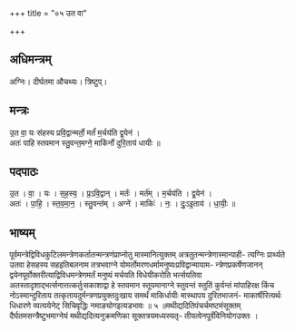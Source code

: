 +++
title = "०५ उत वा"

+++
## अधिमन्त्रम्
अग्निः। दीर्घतमा औचथ्यः। त्रिष्टुप्।

## मन्त्रः
उ॒त वा॒ यः स॑हस्य प्रवि॒द्वान्मर्तो॒ मर्तं॑ म॒र्चय॑ति द्व॒येन॑ ।  
अतः॑ पाहि स्तवमान स्तु॒वन्त॒मग्ने॒ माकि॑र्नो दुरि॒ताय॑ धायीः ॥

## पदपाठः
उ॒त । वा॒ । यः । स॒ह॒स्य॒ । प्र॒ऽवि॒द्वान् । मर्तः॑ । मर्त॑म् । म॒र्चय॑ति । द्व॒येन॑ ।  
अतः॑ । पा॒हि॒ । स्त॒व॒मा॒न॒ । स्तु॒वन्त॑म् । अग्ने॑ । माकिः॑ । नः॒ । दुः॒ऽइ॒ताय॑ । धा॒यीः॒ ॥

## भाष्यम्
पूर्वमन्त्रेद्विविधकुटिलमन्त्रेणकर्तातन्मन्त्रणंप्राप्नोतु मास्मानित्युक्तम् अत्रतुतन्मन्त्रेणास्मान्पाही- त्यग्निः प्रार्थ्यते उतवा हेसहस्य सहइतिबलनाम तत्रभवाग्ने योमर्तोमरणधर्मामनुष्यःप्रविद्वान्मायाम- न्त्रेणप्रकर्षेणजानन् द्वयेनपूर्वोक्तरीत्याद्विविधमन्त्रेणमर्तं मनुष्यं मर्चयति विधेयीकरोति भर्त्सयतिवा अतस्तादृशाद्भर्त्सनात्तत्कर्तुःसकाशाद्वा हे स्तवमान स्तूयमानाग्ने स्तुवन्तं स्तुतिं कुर्वन्तं मांपाहिरक्ष किंच नोऽस्मान्दुरिताय तत्कृतायदुर्मन्त्रणप्रयुक्तदुःखाय समर्थं माकिर्धायीः मास्थापय दुरितभाजनं- माकार्षीरित्यर्थः धिधारणे व्यत्ययेनेट् सिचिवृद्धिः नमाङ्योगइत्यडभावः ॥ ५ ॥मथीद्यदितिपंचर्चमष्टमंसूक्तम् दैर्घतमसन्त्रैष्टुभमाग्नेयं मथीद्यदित्यनुक्रमणिका सूक्तत्रयमध्यस्यतृ- तीयत्वेनपूर्वंविनियोगउक्तः ।